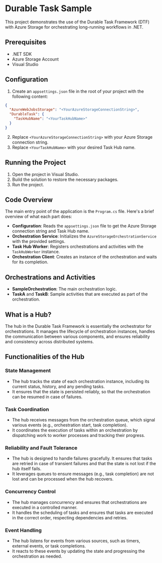 # Durable Task Sample

This project demonstrates the use of the Durable Task Framework (DTF) with Azure Storage for orchestrating long-running workflows in .NET.

## Prerequisites

- .NET SDK
- Azure Storage Account
- Visual Studio

## Configuration

1. Create an `appsettings.json` file in the root of your project with the following content:

```json
{
  "AzureWebJobsStorage": "<YourAzureStorageConnectionString>",
  "DurableTask": {
	"TaskHubName": "<YourTaskHubName>"
  }
}
```

2. Replace `<YourAzureStorageConnectionString>` with your Azure Storage connection string.
3. Replace `<YourTaskHubName>` with your desired Task Hub name.

## Running the Project

1. Open the project in Visual Studio.
2. Build the solution to restore the necessary packages.
3. Run the project.

## Code Overview

The main entry point of the application is the `Program.cs` file. Here's a brief overview of what each part does:

- **Configuration**: Reads the `appsettings.json` file to get the Azure Storage connection string and Task Hub name.
- **Orchestration Service**: Initializes the `AzureStorageOrchestrationService` with the provided settings.
- **Task Hub Worker**: Registers orchestrations and activities with the `TaskHubWorker` instance.
- **Orchestration Client**: Creates an instance of the orchestration and waits for its completion.

## Orchestrations and Activities

- **SampleOrchestration**: The main orchestration logic.
- **TaskA** and **TaskB**: Sample activities that are executed as part of the orchestration.

## What is a Hub?

The hub in the Durable Task Framework is essentially the orchestrator for orchestrations. It manages the lifecycle of orchestration instances, handles the communication between various components, and ensures reliability and consistency across distributed systems.

## Functionalities of the Hub

### State Management

- The hub tracks the state of each orchestration instance, including its current status, history, and any pending tasks.
- It ensures that the state is persisted reliably, so that the orchestration can be resumed in case of failures.

### Task Coordination

- The hub receives messages from the orchestration queue, which signal various events (e.g., orchestration start, task completion).
- It coordinates the execution of tasks within an orchestration by dispatching work to worker processes and tracking their progress.

### Reliability and Fault Tolerance

- The hub is designed to handle failures gracefully. It ensures that tasks are retried in case of transient failures and that the state is not lost if the hub itself fails.
- It leverages queues to ensure messages (e.g., task completion) are not lost and can be processed when the hub recovers.

### Concurrency Control

- The hub manages concurrency and ensures that orchestrations are executed in a controlled manner.
- It handles the scheduling of tasks and ensures that tasks are executed in the correct order, respecting dependencies and retries.

### Event Handling

- The hub listens for events from various sources, such as timers, external events, or task completions.
- It reacts to these events by updating the state and progressing the orchestration as needed.



